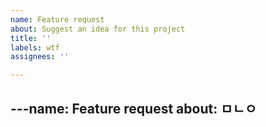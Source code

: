 ```yaml
---
name: Feature request
about: Suggest an idea for this project
title: ''
labels: wtf
assignees: ''

---
```


---name: Feature request
about: ㅁㄴㅇ
---
